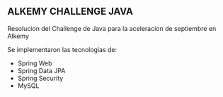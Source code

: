 ## ALKEMY CHALLENGE JAVA

Resolucion del Challenge de Java para la aceleracion de septiembre en Alkemy

Se implementaron las tecnologias de:

- Spring Web
- Spring Data JPA
- Spring Security
- MySQL
